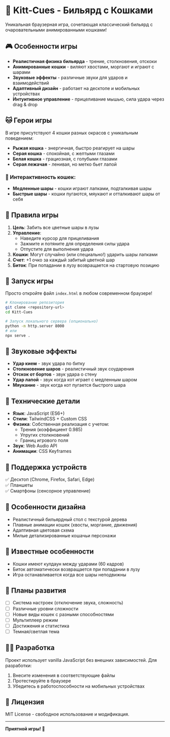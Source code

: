 # 🎱 Kitt-Cues - Бильярд с Кошками

Уникальная браузерная игра, сочетающая классический бильярд с очаровательными анимированными кошками!

## 🎮 Особенности игры

- **Реалистичная физика бильярда** - трение, столкновения, отскоки
- **Анимированные кошки** - виляют хвостами, моргают и играют с шарами
- **Звуковые эффекты** - различные звуки для ударов и взаимодействий
- **Адаптивный дизайн** - работает на десктопе и мобильных устройствах
- **Интуитивное управление** - прицеливание мышью, сила удара через drag & drop

## 🐱 Герои игры

В игре присутствуют 4 кошки разных окрасов с уникальным поведением:
- **Рыжая кошка** - энергичная, быстро реагирует на шары
- **Серая кошка** - спокойная, с желтыми глазами
- **Белая кошка** - грациозная, с голубыми глазами  
- **Серая лежачая** - ленивая, но метко бьет лапой

### 🎯 Интерактивность кошек:
- **Медленные шары** - кошки играют лапками, подталкивая шары
- **Быстрые шары** - кошки пугаются, мяукают и отталкивают шары от себя

## 🎯 Правила игры

1. **Цель**: Забить все цветные шары в лузы
2. **Управление**: 
   - Наведите курсор для прицеливания
   - Зажмите и потяните для определения силы удара
   - Отпустите для выполнения удара
3. **Кошки**: Могут случайно (или специально!) ударить шары лапками
4. **Счет**: +1 очко за каждый забитый цветной шар
5. **Биток**: При попадании в лузу возвращается на стартовую позицию

## 🚀 Запуск игры

Просто откройте файл `index.html` в любом современном браузере!

```bash
# Клонирование репозитория
git clone <repository-url>
cd Kitt-Cues

# Запуск локального сервера (опционально)
python -m http.server 8000
# или
npx serve .
```

## 🎵 Звуковые эффекты

- **Удар кием** - звук удара по битку
- **Столкновение шаров** - реалистичный звук соударения
- **Отскок от бортов** - звук удара о стену
- **Удар лапой** - звук когда кот играет с медленным шаром
- **Мяукание** - звук когда кот пугается быстрого шара

## 🔧 Технические детали

- **Язык**: JavaScript (ES6+)
- **Стили**: TailwindCSS + Custom CSS
- **Физика**: Собственная реализация с учетом:
  - Трения (коэффициент 0.985)
  - Упругих столкновений
  - Границ игрового поля
- **Звук**: Web Audio API
- **Анимации**: CSS Keyframes

## 📱 Поддержка устройств

✅ Десктоп (Chrome, Firefox, Safari, Edge)  
✅ Планшеты  
✅ Смартфоны (сенсорное управление)

## 🎨 Особенности дизайна

- Реалистичный бильярдный стол с текстурой дерева
- Плавные анимации кошек (хвосты, моргание, движения)
- Адаптивная цветовая схема
- Милые детализированные кошачьи персонажи

## 🐛 Известные особенности

- Кошки имеют кулдаун между ударами (60 кадров)
- Биток автоматически возвращается при попадании в лузу
- Игра останавливается когда все шары неподвижны

## 🔮 Планы развития

- [ ] Система настроек (отключение звука, сложность)
- [ ] Различные уровни сложности
- [ ] Новые виды кошек с разными способностями
- [ ] Мультиплеер режим
- [ ] Достижения и статистика
- [ ] Темная/светлая тема

## 👨‍💻 Разработка

Проект использует vanilla JavaScript без внешних зависимостей. Для разработки:

1. Внесите изменения в соответствующие файлы
2. Протестируйте в браузере
3. Убедитесь в работоспособности на мобильных устройствах

## 📄 Лицензия

MIT License - свободное использование и модификация.

---

**Приятной игры! 🐾**